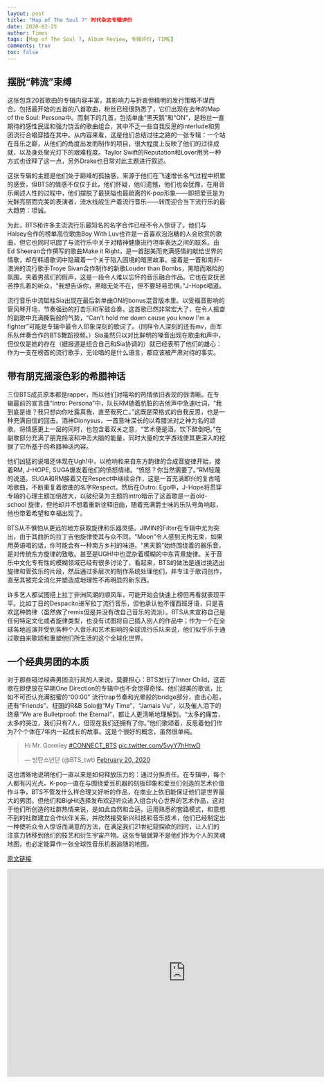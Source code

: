 ```yaml
---
layout: post
title: "Map of The Soul 7" 时代杂志专辑评价
date: 2020-02-25
author: Times
tags: [Map of The Soul 7, Album Review, 专辑评价, TIME]
comments: true
toc: false
---
```


## 摆脱“韩流”束缚

这张包含20首歌曲的专辑内容丰富，其影响力与折衷但精明的发行策略不谋而合。包括最开始的五首的八首歌曲，粉丝已经很熟悉了，它们出现在去年的Map of the Soul: Persona中。而剩下的几首，包括单曲“黑天鹅”和“ON”，是粉丝一直期待的感性民谣和强力饶舌的歌曲组合，其中不乏一些自我反思的interlude和男团流行合唱穿插在其中。从内容来看，这是他们总结过往之路的一张专辑：一个站在音乐之巅，从他们的角度出发而制作的项目，很大程度上反映了他们的过往成就，以及身处聚光灯下的艰难程度。Taylor Swift的Reputation和Lover用另一种方式也诠释了这一点，另外Drake也日常对此主题进行叙述。

这张专辑的主题是他们处于巅峰的孤独感，来源于他们在飞速增长名气过程中积累的感受，但BTS的情感不仅仅于此，他们怀疑，他们遗憾，他们也会犹豫，在用音乐阐述人性的过程中，他们摆脱了最狭隘也最疏离的K-pop形象——即把爱豆是为光鲜亮丽而完美的表演者，流水线般生产着流行音乐——转而迎合当下流行乐的最大趋势：坦诚。

为此，BTS和许多主流流行乐最知名的名字合作已经不令人惊讶了。他们与Halsey合作的榜单高位歌曲Boy With Luv也许是一首喜欢泡泡糖的人会欣赏的歌曲，但它也同时巩固了与流行乐中关于对精神健康进行坦率表达之间的联系。由Ed Sheeran合作撰写的歌曲Make it Right，是一首甜美而充满感情的献给世界的情歌，却在韩语歌词中隐藏着一个关于陷入困境的暗黑故事。接着是一首和南非-澳洲的流行歌手Troye Sivan合作制作的新歌Louder than Bombs，黑暗而艰险的氛围，夹着男孩们的假声，这是一段令人难以忘怀的音乐融合作品。它也在安抚苦苦挣扎着的听众，“我想告诉你，黑暗无处不在，但不要轻易恐惧。”J-Hope唱道。

流行音乐中流砥柱Sia出现在最后新单曲ON的bonus混音版本里。以受福音影响的管风琴开场，节奏强劲的打击乐和军鼓合奏，这首歌已然非常宏大了，在令人振奋的副歌中充满撕裂般的气势，“Can't hold me down cause you know I'm a fighter”可能是专辑中最令人印象深刻的歌词了。（同样令人深刻的还有mv，由军乐队伴奏合作的BTS舞蹈视频。）Sia虽然只以对比鲜明的嗓音出现在歌曲和声中，但仅仅是她的存在（据报道是组合自己和Sia协调的）就已经表明了他们的雄心：作为一支在榜首的流行歌手，无论唱的是什么语言，都应该被严肃对待的事实。

## 带有朋克摇滚色彩的希腊神话

三位BTS成员原本都是rapper，所以他们对嘻哈的热情依旧表现的很清晰。在专辑最前的宣言曲“Intro: Persona”中，队长RM随着肮脏的吉他声中急速吐词，“我到底是谁？我只想向你吐露真我，直至我死亡。”这既是荣格式的自我反思，也是一种充满自信的回击。酒神Dionysus，一首意味深长的以希腊派对之神为名的颂歌，将情感更上一层的同时，也包含着双关之意，“艺术便是酒，饮下醉倒吧。”在副歌部分充满了朋克摇滚和冲击大脑的能量，同时大量的文字游戏使其更深入的挖掘了它所基于的希腊神话内容。

他们凶猛的说唱还体现在Ugh!中，以枪响和来自东方韵律的合成音旋律开始，接着RM, J-HOPE, SUGA爆发着他们的愤怒情绪。“愤怒？你当然需要了。”RM轻蔑的说道。SUGA和RM接着又在Respect中继续合作，这是一首充满即兴的复古嘻哈歌曲，不断重复着歌曲的名字Respect。然后在Outro: Ego中，J-Hope将贯穿专辑的心理主题加倍放大，以破纪录为主题的intro暗示了这首歌是一首old-school 旋律，但他却并不想着重新诠释旧曲，随着充满爵士味的乐队号角响起，他也带着希望和幸福出现了。

BTS从不惧怕从更远的地方获取旋律和乐器灵感。JIMIN的Filter在专辑中尤为突出，由于其曲折的拉丁吉他旋律使其与众不同。“Moon”令人感到无拘无束，如果用英语唱的话，你可能会有一种南方乡村的味道。“黑天鹅”始终围绕着的器乐音，是对传统东方旋律的致敬。甚至是UGH!中也混杂着模糊的中东背景旋律。关于音乐中文化专有性的模糊领域已经有很多讨论了，看起来，BTS的做法是通过挑选出旋律和管弦乐的片段，然后通过多层次的制作系统处理他们，并专注于歌词创作，直至其被完全消化并塑造成地理性不再明显的新东西。

许多艺人都试图搭上拉丁非洲风潮的顺风车，可能开始会快速上榜但再看就表现平平。比如丁日的Despacito进军拉丁流行音乐，但他承认他不懂西班牙语，只是喜欢这种韵律（虽然做了remix但是并没有改自己音乐的流派）。BTS从未宣称自己是任何特定文化或者旋律类型，也没有试图将自己插入别人的作品中；作为一个在全球各地巡演并受到各种个人音乐和艺术影响的全球流行乐队来说，他们似乎乐于通过歌曲来歌颂和重塑他们所生活的这个全球化世界。

## 一个经典男团的本质

对于那些错过经典男团流行风的人来说，莫要担心：BTS发行了Inner Child，这首歌在即使放在早期One Direction的专辑中也不会觉得奇怪。他们甜美的歌谣，比如不可否认充满甜蜜的“00:00” 流行trap节奏和光晕般的bridge部分，直击心脏，还有“Friends”、柾国的R&B Solo曲“My Time”，“Jamais Vu”，以及催人泪下的终章“We are Bulletproof: the Eternal”，都让人更清晰地理解到，“太多的痛苦，太多的哭泣，我们只有7人，但现在我们还拥有了你。”他们歌颂着，反思着他们作为7个个体在7年内一起成长的故事。这是个很好的概念，虽然很单纯。

<blockquote class="twitter-tweet"><p lang="en" dir="ltr">Hi Mr. Gormley <a href="https://twitter.com/hashtag/CONNECT_BTS?src=hash&amp;ref_src=twsrc%5Etfw">#CONNECT_BTS</a> <a href="https://t.co/5vyY7hHtwD">pic.twitter.com/5vyY7hHtwD</a></p>&mdash; 방탄소년단 (@BTS_twt) <a href="https://twitter.com/BTS_twt/status/1230626716428587008?ref_src=twsrc%5Etfw">February 20, 2020</a></blockquote> <script async src="https://platform.twitter.com/widgets.js" charset="utf-8"></script>

这也清晰地说明他们一直以来是如何释放压力的：通过分担责任。在专辑中，每个人都有闪光点。K-pop一直在与围绕爱豆机器的刻板印象和爱豆们创造的艺术价值作斗争，BTS不管发什么样合理又好听的作品，在商业上依旧能保证他们是世界最大的男团。但他们和BigHit选择发布欢迎听众进入组合内心世界的艺术作品，这对于他们所创造的社群热情来说，是如此自然和合适。运用熟悉的套路模式，和意想不到的社群建立合作伙伴关系，并欣然接受新兴科技和音乐技术，他们已经制定出一种使听众令人惊讶而满意的方法，在满足我们21世纪窥探欲的同时，让人们的注意力转移到他们的技艺和衍生宇宙产物。这张专辑就算不是他们作为个人的灵魂地图，也必定能算作一张全球性音乐机器追随的地图。

[原文链接](https://time.com/5788922/bts-map-of-the-soul-7-review/?utm_source=twitter&amp;utm_medium=social&amp;utm_campaign=editorial&amp;utm_term=entertainment_music&amp;linkId=83012685) 

<div class="video-container"><iframe width="824" height="480" src="https://players.brightcove.net/293884104/gh5LeNtQaQ_default/index.html?videoId=6026484343001" frameborder="0" allow="accelerometer; autoplay; encrypted-media; gyroscope; picture-in-picture" allowfullscreen></iframe></div>

